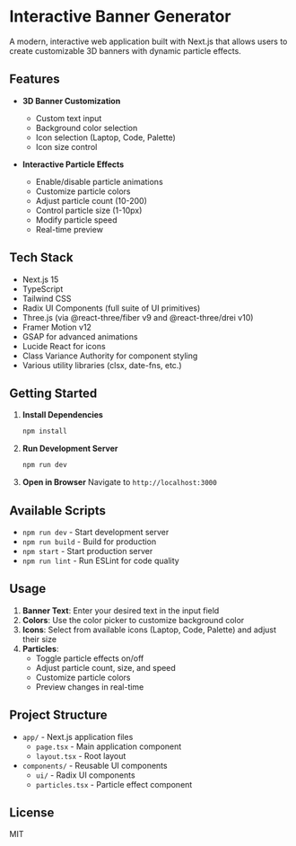 # Interactive Banner Generator

A modern, interactive web application built with Next.js that allows users to create customizable 3D banners with dynamic particle effects.

## Features

- **3D Banner Customization**
  - Custom text input
  - Background color selection
  - Icon selection (Laptop, Code, Palette)
  - Icon size control

- **Interactive Particle Effects**
  - Enable/disable particle animations
  - Customize particle colors
  - Adjust particle count (10-200)
  - Control particle size (1-10px)
  - Modify particle speed
  - Real-time preview

## Tech Stack

- Next.js 15
- TypeScript
- Tailwind CSS
- Radix UI Components (full suite of UI primitives)
- Three.js (via @react-three/fiber v9 and @react-three/drei v10)
- Framer Motion v12
- GSAP for advanced animations
- Lucide React for icons
- Class Variance Authority for component styling
- Various utility libraries (clsx, date-fns, etc.)

## Getting Started

1. **Install Dependencies**
   ```bash
   npm install
   ```

2. **Run Development Server**
   ```bash
   npm run dev
   ```

3. **Open in Browser**
   Navigate to `http://localhost:3000`

## Available Scripts

- `npm run dev` - Start development server
- `npm run build` - Build for production
- `npm start` - Start production server
- `npm run lint` - Run ESLint for code quality

## Usage

1. **Banner Text**: Enter your desired text in the input field
2. **Colors**: Use the color picker to customize background color
3. **Icons**: Select from available icons (Laptop, Code, Palette) and adjust their size
4. **Particles**: 
   - Toggle particle effects on/off
   - Adjust particle count, size, and speed
   - Customize particle colors
   - Preview changes in real-time

## Project Structure

- `app/` - Next.js application files
  - `page.tsx` - Main application component
  - `layout.tsx` - Root layout
- `components/` - Reusable UI components
  - `ui/` - Radix UI components
  - `particles.tsx` - Particle effect component

## License

MIT

